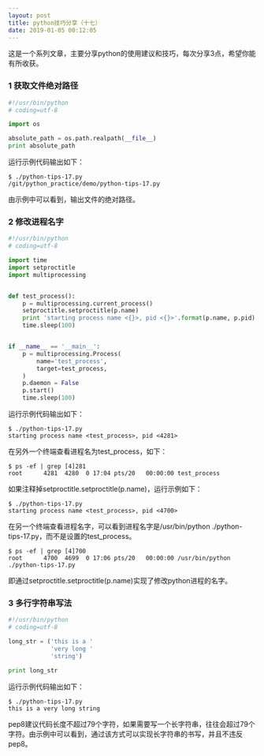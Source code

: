 ```yaml
---
layout: post
title: python技巧分享（十七）
date: 2019-01-05 00:12:05
---
```


这是一个系列文章，主要分享python的使用建议和技巧，每次分享3点，希望你能有所收获。

### 1 获取文件绝对路径

```python
#!/usr/bin/python
# coding=utf-8

import os

absolute_path = os.path.realpath(__file__)
print absolute_path
```

运行示例代码输出如下：

```
$ ./python-tips-17.py
/git/python_practice/demo/python-tips-17.py
```

由示例中可以看到，输出文件的绝对路径。


### 2 修改进程名字

```python
#!/usr/bin/python
# coding=utf-8

import time
import setproctitle
import multiprocessing


def test_process():
    p = multiprocessing.current_process()
    setproctitle.setproctitle(p.name)
    print 'starting process name <{}>, pid <{}>'.format(p.name, p.pid)
    time.sleep(100)


if __name__ == '__main__':
    p = multiprocessing.Process(
        name='test_process',
        target=test_process,
    )
    p.daemon = False
    p.start()
    time.sleep(100)
```

运行示例代码输出如下：

```
$ ./python-tips-17.py
starting process name <test_process>, pid <4281>
```

在另外一个终端查看进程名为test_process，如下：

```
$ ps -ef | grep [4]281
root      4281  4280  0 17:04 pts/20   00:00:00 test_process
```

如果注释掉setproctitle.setproctitle(p.name)，运行示例如下：

```
$ ./python-tips-17.py
starting process name <test_process>, pid <4700>
```

在另一个终端查看进程名字，可以看到进程名字是/usr/bin/python ./python-tips-17.py，而不是设置的test_process。

```
$ ps -ef | grep [4]700
root      4700  4699  0 17:06 pts/20   00:00:00 /usr/bin/python ./python-tips-17.py
```

即通过setproctitle.setproctitle(p.name)实现了修改python进程的名字。

### 3 多行字符串写法

```python
#!/usr/bin/python
# coding=utf-8

long_str = ('this is a '
            'very long '
            'string')

print long_str
```

运行示例代码输出如下：

```
$ ./python-tips-17.py
this is a very long string
```

pep8建议代码长度不超过79个字符，如果需要写一个长字符串，往往会超过79个字符。由示例中可以看到，通过该方式可以实现长字符串的书写，并且不违反pep8。